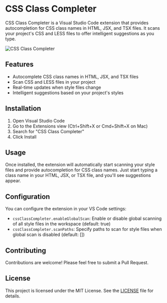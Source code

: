 # CSS Class Completer

CSS Class Completer is a Visual Studio Code extension that provides autocompletion for CSS class names in HTML, JSX, and TSX files. It scans your project's CSS and LESS files to offer intelligent suggestions as you type.

![CSS Class Completer](./css-class-completer.gif)

## Features

- Autocomplete CSS class names in HTML, JSX, and TSX files
- Scan CSS and LESS files in your project
- Real-time updates when style files change
- Intelligent suggestions based on your project's styles

## Installation

1. Open Visual Studio Code
2. Go to the Extensions view (Ctrl+Shift+X or Cmd+Shift+X on Mac)
3. Search for "CSS Class Completer"
4. Click Install

## Usage

Once installed, the extension will automatically start scanning your style files and provide autocompletion for CSS class names. Just start typing a class name in your HTML, JSX, or TSX file, and you'll see suggestions appear.

## Configuration

You can configure the extension in your VS Code settings:

- `cssClassCompleter.enableGlobalScan`: Enable or disable global scanning of all style files in the workspace (default: true)
- `cssClassCompleter.scanPaths`: Specify paths to scan for style files when global scan is disabled (default: [])

## Contributing

Contributions are welcome! Please feel free to submit a Pull Request.

## License

This project is licensed under the MIT License. See the [LICENSE](LICENSE) file for details.
